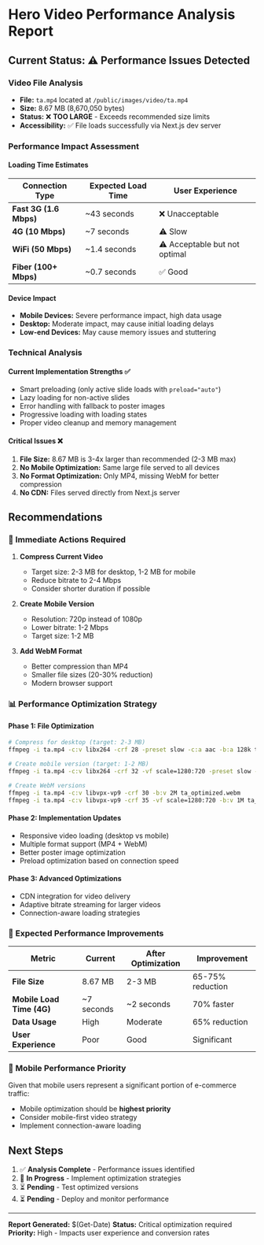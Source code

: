 # Hero Video Performance Analysis Report

## Current Status: ⚠️ Performance Issues Detected

### Video File Analysis
- **File:** `ta.mp4` located at `/public/images/video/ta.mp4`
- **Size:** 8.67 MB (8,670,050 bytes)
- **Status:** ❌ **TOO LARGE** - Exceeds recommended size limits
- **Accessibility:** ✅ File loads successfully via Next.js dev server

### Performance Impact Assessment

#### Loading Time Estimates
| Connection Type | Expected Load Time | User Experience |
|----------------|-------------------|------------------|
| **Fast 3G (1.6 Mbps)** | ~43 seconds | ❌ Unacceptable |
| **4G (10 Mbps)** | ~7 seconds | ⚠️ Slow |
| **WiFi (50 Mbps)** | ~1.4 seconds | ⚠️ Acceptable but not optimal |
| **Fiber (100+ Mbps)** | ~0.7 seconds | ✅ Good |

#### Device Impact
- **Mobile Devices:** Severe performance impact, high data usage
- **Desktop:** Moderate impact, may cause initial loading delays
- **Low-end Devices:** May cause memory issues and stuttering

### Technical Analysis

#### Current Implementation Strengths ✅
- Smart preloading (only active slide loads with `preload="auto"`)
- Lazy loading for non-active slides
- Error handling with fallback to poster images
- Progressive loading with loading states
- Proper video cleanup and memory management

#### Critical Issues ❌
1. **File Size:** 8.67 MB is 3-4x larger than recommended (2-3 MB max)
2. **No Mobile Optimization:** Same large file served to all devices
3. **No Format Optimization:** Only MP4, missing WebM for better compression
4. **No CDN:** Files served directly from Next.js server

## Recommendations

### 🚨 Immediate Actions Required

1. **Compress Current Video**
   - Target size: 2-3 MB for desktop, 1-2 MB for mobile
   - Reduce bitrate to 2-4 Mbps
   - Consider shorter duration if possible

2. **Create Mobile Version**
   - Resolution: 720p instead of 1080p
   - Lower bitrate: 1-2 Mbps
   - Target size: 1-2 MB

3. **Add WebM Format**
   - Better compression than MP4
   - Smaller file sizes (20-30% reduction)
   - Modern browser support

### 📊 Performance Optimization Strategy

#### Phase 1: File Optimization
```bash
# Compress for desktop (target: 2-3 MB)
ffmpeg -i ta.mp4 -c:v libx264 -crf 28 -preset slow -c:a aac -b:a 128k ta_optimized.mp4

# Create mobile version (target: 1-2 MB)
ffmpeg -i ta.mp4 -c:v libx264 -crf 32 -vf scale=1280:720 -preset slow -c:a aac -b:a 96k ta_mobile.mp4

# Create WebM versions
ffmpeg -i ta.mp4 -c:v libvpx-vp9 -crf 30 -b:v 2M ta_optimized.webm
ffmpeg -i ta.mp4 -c:v libvpx-vp9 -crf 35 -vf scale=1280:720 -b:v 1M ta_mobile.webm
```

#### Phase 2: Implementation Updates
- Responsive video loading (desktop vs mobile)
- Multiple format support (MP4 + WebM)
- Better poster image optimization
- Preload optimization based on connection speed

#### Phase 3: Advanced Optimizations
- CDN integration for video delivery
- Adaptive bitrate streaming for larger videos
- Connection-aware loading strategies

### 🎯 Expected Performance Improvements

| Metric | Current | After Optimization | Improvement |
|--------|---------|-------------------|-------------|
| **File Size** | 8.67 MB | 2-3 MB | 65-75% reduction |
| **Mobile Load Time (4G)** | ~7 seconds | ~2 seconds | 70% faster |
| **Data Usage** | High | Moderate | 65% reduction |
| **User Experience** | Poor | Good | Significant |

### 📱 Mobile Performance Priority

Given that mobile users represent a significant portion of e-commerce traffic:
- Mobile optimization should be **highest priority**
- Consider mobile-first video strategy
- Implement connection-aware loading

## Next Steps

1. ✅ **Analysis Complete** - Performance issues identified
2. 🔄 **In Progress** - Implement optimization strategies
3. ⏳ **Pending** - Test optimized versions
4. ⏳ **Pending** - Deploy and monitor performance

---

**Report Generated:** $(Get-Date)
**Status:** Critical optimization required
**Priority:** High - Impacts user experience and conversion rates